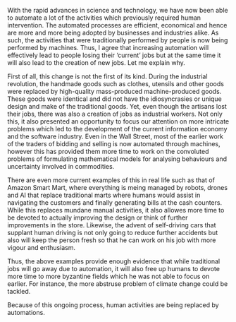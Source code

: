 With the rapid advances in science and technology, we have now been able to automate a lot of the activities which previously required human intervention. The automated processes are efficient, economical and hence are more and more being adopted by businesses and industries alike. As such, the activities that were traditionally performed by people is now being performed by machines. Thus, I agree that increasing automation will effectively lead to people losing their ‘current’ jobs but at the same time it will also lead to the creation of new jobs. Let me explain why.

First of all, this change is not the first of its kind. During the industrial revolution, the handmade goods such as clothes, utensils and other goods were replaced by high-quality mass-produced  machine-produced goods. These goods were identical and did not have the idiosyncrasies or unique design and make of the traditional goods. Yet, even though the artisans lost their jobs, there was also a creation of jobs as industrial workers. Not only this, it also presented an opportunity to focus our attention on more intricate problems which led to the development of the current information economy and the software industry. Even in the Wall Street, most of the earlier work of the traders of bidding and selling is now automated through machines, however this has provided them more time to work on the convoluted problems of formulating mathematical models for analysing behaviours and uncertainty involved in commodities.

There are even more current examples of this in real life such as that of Amazon Smart Mart, where everything is meing managed by robots, drones and AI that replace traditional marts where humans would assist in navigating the customers and finally generating bills at the cash counters. While this replaces mundane manual activities, it also allowes more time to be devoted to actually improving the design or think of further improvements in the store. Likewise, the advent of self-driving cars that supplant human driving is not only going to reduce further accidents but also will keep the person fresh so that he can work on his job with more vigour and enthusiasm.

Thus, the above examples provide enough evidence that while traditional jobs will go away due to automation, it will also free up humans to devote more time to more byzantine fields which he was not able to focus on earlier. For instance, the more abstruse problem of climate change could be tackled.

Because of this ongoing process, human activities are being replaced by automations. 
